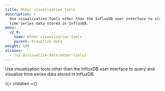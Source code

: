 ```yaml
---
title: Other visualization tools
description: >
  Use visualization tools other than the InfluxDB user interface to visualize
  time series data stored in InfluxDB.
menu:
  v2_0:
    name: Other visualization tools
    parent: Visualize data
weight: 109
aliases:
  - /v2.0/visualize-data/other-tools/
---
```


Use visualization tools other than the InfluxDB user interface to query and
visualize time series data stored in InfluxDB.

{{< children >}}
